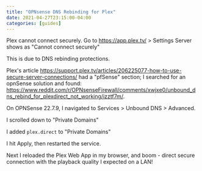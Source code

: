 ```yaml
---
title: "OPNsense DNS Rebinding for Plex"
date: 2021-04-27T23:15:00-04:00
categories: [guides]
---
```


Plex cannot connect securely. Go to https://app.plex.tv/ > Settings
Server shows as "Cannot connect securely"

This is due to DNS rebinding protections. 

Plex's article https://support.plex.tv/articles/206225077-how-to-use-secure-server-connections/ had a "pfSense" section; I searched for an opnSense solution and found: https://www.reddit.com/r/OPNsenseFirewall/comments/xwjxe0/unbound_dns_rebind_for_plexdirect_not_working/izztf7m/.


On OPNSense 22.7.9, I navigated to Services > Unbound DNS > Advanced.

I scrolled down to "Private Domains"

I added `plex.direct` to "Private Domains"

I hit Apply, then restarted the service.

Next I reloaded the Plex Web App in my browser, and boom - direct secure connection with the playback quality I expected on a LAN!